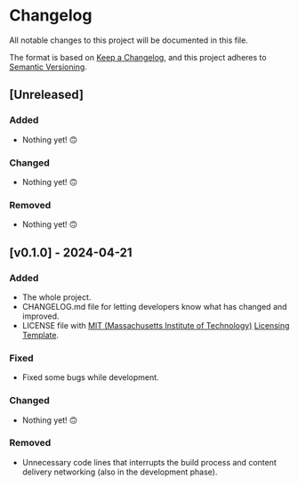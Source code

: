 # Changelog

All notable changes to this project will be documented in this file.

The format is based on [Keep a Changelog](https://keepachangelog.com/en/1.1.0/),
and this project adheres to [Semantic Versioning](https://semver.org/spec/v2.0.0.html).

## [Unreleased]

### Added

- Nothing yet! 🙃

### Changed

- Nothing yet! 🙃

### Removed

- Nothing yet! 🙃

## [v0.1.0] - 2024-04-21

### Added

- The whole project.
- CHANGELOG.md file for letting developers know what has changed and improved.
- LICENSE file with [MIT (Massachusetts Institute of Technology)](https://www.mit.edu) [Licensing Template](https://opensource.org/license/mit).

### Fixed

- Fixed some bugs while development.

### Changed

- Nothing yet! 🙃

### Removed

- Unnecessary code lines that interrupts the build process and content delivery networking (also in the development phase).

